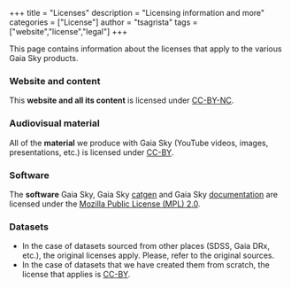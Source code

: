 +++
title = "Licenses"
description = "Licensing information and more"
categories = ["License"]
author = "tsagrista"
tags = ["website","license","legal"]
+++

This page contains information about the licenses that apply to the various Gaia Sky products.

### Website and content <i class="fa-brands fa-creative-commons"></i><i class="fa-brands fa-creative-commons-by"></i><i class="fa-brands fa-creative-commons-nc"></i>

This **website and all its content** is licensed under [CC-BY-NC](https://creativecommons.org/licenses/by-nc/4.0/).

### Audiovisual material <i class="fa-brands fa-creative-commons"></i><i class="fa-brands fa-creative-commons-by"></i>

All of the **material** we produce with Gaia Sky (YouTube videos, images, presentations, etc.) is licensed under [CC-BY](https://creativecommons.org/licenses/by/4.0/).

### Software

The **software** Gaia Sky, Gaia Sky [catgen](https://codeberg.org/gaiasky/gaiasky-catgen) and Gaia Sky [documentation](http://docs.gaiasky.space) are licensed under the [Mozilla Public License (MPL) 2.0](https://www.mozilla.org/en-US/MPL/).

### Datasets <i class="fa-brands fa-creative-commons"></i><i class="fa-brands fa-creative-commons-by"></i>

- In the case of datasets sourced from other places (SDSS, Gaia DRx, etc.), the original licenses apply. Please, refer to the original sources.
- In the case of datasets that we have created them from scratch, the license that applies is [CC-BY](https://creativecommons.org/licenses/by/4.0/).
